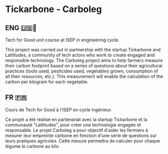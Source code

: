 # Tickarbone - Carboleg

## ENG 🇺🇸🏴󠁧󠁢󠁥󠁮󠁧󠁿
Tech for Good unit course at ISEP in engineering cycle.

This project was carried out in partnership with the startup Tickarbone and Lattitudes, a community of tech actors who work to create engaged and responsible technology. The Carboleg project aims to help farmers measure their carbon footprint based on a series of questions about their agricultural practices (tools used, pesticides used, vegetables grown, consumption of all their resources, etc.). This measurement will enable the calculation of the carbon per kilogram for each vegetable. 


## FR 󠁧󠁢🇫🇷
Cours de Tech for Good à l'ISEP en cycle ingénieur.

Ce projet a été réalisé en partenariat avec la startup Tickarbone et la communauté "Lattitudes", pour créer une technologie engagée et responsable. Le projet Carboleg a pour objectif d'aider les fermiers à mesurer leur empreinte carbone en fonction d'une série de questions sur leurs pratiques agricoles. Cette mesure permettra de calculer pour chaque légume le carbone au kilo.
